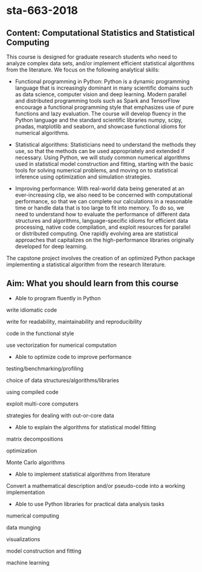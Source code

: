# sta-663-2018

## Content: Computational Statistics and Statistical Computing

This course is designed for graduate research students who need to analyze complex data sets, and/or implement efficient statistical algorithms from the literature. We focus on the following analytical skills:

- Functional programming in Python: Python is a dynamic programming language that is increasingly dominant in many scientific domains such as data science, computer vision and deep learning. Modern parallel and distributed programming tools such as Spark and TensorFlow encourage a functional programming style that emphasizes use of pure functions and lazy evaluation. The course will develop fluency in the Python language and the standard scientific libraries numpy, scipy, pnadas, matplotlib and seaborn, and showcase functional idioms for numerical algorithms.

- Statistical algorithms: Statisticians need to understand the methods they use, so that the methods can be used appropriately and extended if necessary. Using Python, we will study common numerical algorithms used in statistical model construction and fitting, starting with the basic tools for solving numerical problems, and moving on to statistical inference using optimization and simulation strategies.

- Improving performance: With real-world data being generated at an ever-increasing clip, we also need to be concerned with computational performance, so that we can complete our calculations in a reasonable time or handle data that is too large to fit into memory. To do so, we need to understand how to evaluate the performance of different data structures and algorithms, language-specific idioms for efficient data processing, native code compilation, and exploit resources for parallel or distributed computing. One rapidly evolving area are statistical approaches that capitalizes on the high-performance libraries originally developed for deep learning.

The capstone project involves the creation of an optimized Python package implementing a statistical algorithm from the research literature.


## Aim: What you should learn from this course

- Able to program fluently in Python

write idiomatic code

write for readability, maintainability and reproducibility

code in the functional style

use vectorization for numerical computation

- Able to optimize code to improve performance

testing/benchmarking/profiling

choice of data structures/algorithms/libraries

using compiled code

exploit multi-core computers

strategies for dealing with out-or-core data

- Able to explain the algorithms for statistical model fitting

matrix decompositions

optimization

Monte Carlo algorithms

- Able to implement statistical algorithms from literature

Convert a mathematical description and/or pseudo-code into a working implementation

- Able to use Python libraries for practical data analysis tasks

numerical computing

data munging

visualizations

model construction and fitting

machine learning

